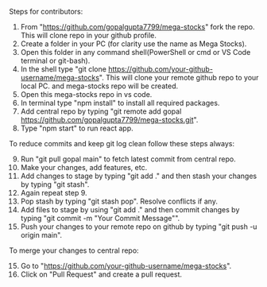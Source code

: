 Steps for contributors:

1. From "https://github.com/gopalgupta7799/mega-stocks" fork the repo. This will clone repo in your github profile.
2. Create a folder in your PC (for clarity use the name as Mega Stocks).
3. Open this folder in any command shell(PowerShell or cmd or VS Code terminal or git-bash).
4. In the shell type "git clone https://github.com/your-github-username/mega-stocks". This will clone your remote github repo to your local PC. and mega-stocks repo will be created.
5. Open this mega-stocks repo in vs code.
6. In terminal type "npm install" to install all required packages.
7. Add central repo by typing "git remote add gopal https://github.com/gopalgupta7799/mega-stocks.git". 
8. Type "npm start" to run react app.

To reduce commits and keep git log clean follow these steps always:

9. Run "git pull gopal main" to fetch latest commit from central repo.
10. Make your changes, add features, etc. 
11. Add changes to stage by typing "git add ." and then stash your changes by typing "git stash".
12. Again repeat step 9.
13. Pop stash by typing "git stash pop". Resolve conflicts if any.
14. Add files to stage by using "git add ." and then commit changes by typing "git commit -m "Your Commit Message"".
15. Push your changes to your remote repo on github by typing "git push -u origin main".

To merge your changes to central repo:

15. Go to "https://github.com/your-github-username/mega-stocks".
16. Click on "Pull Request" and create a pull request.